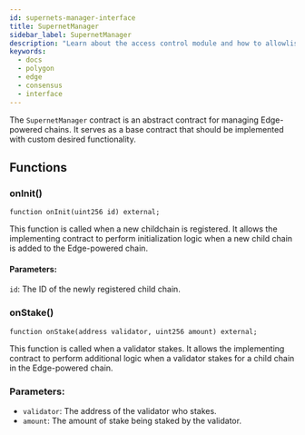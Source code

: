 ```yaml
---
id: supernets-manager-interface
title: SupernetManager
sidebar_label: SupernetManager
description: "Learn about the access control module and how to allowlist validators."
keywords:
  - docs
  - polygon
  - edge
  - consensus
  - interface
---
```


The `SupernetManager` contract is an abstract contract for managing Edge-powered chains. It serves as a base contract that should be implemented with custom desired functionality.

## Functions

### onInit()

```solidity
function onInit(uint256 id) external;
```

This function is called when a new childchain is registered. It allows the implementing contract to perform initialization logic when a new child chain is added to the Edge-powered chain.

#### Parameters:

`id`: The ID of the newly registered child chain.

### onStake()

```solidity
function onStake(address validator, uint256 amount) external;
```

This function is called when a validator stakes. It allows the implementing contract to perform additional logic when a validator stakes for a child chain in the Edge-powered chain.

### Parameters:

- `validator`: The address of the validator who stakes.
- `amount`: The amount of stake being staked by the validator.
